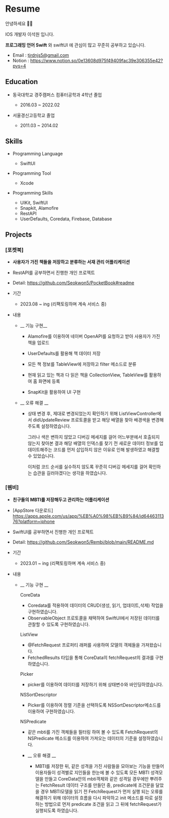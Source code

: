 # Resume


안녕하세요 🙇🏻 

IOS 개발자 이석원 입니다.

__프로그래밍 언어 Swift__ 와 swiftUI 에 관심이 많고 꾸준히 공부하고 있습니다.

* Email : tjrdnjs5@gmail.com
* Notion : https://www.notion.so/0e13608d975f49409fac39e306355e42?pvs=4

## Education

* 동국대학교 경주캠퍼스 컴퓨터공학과 4학년 졸업 
  * 2016.03 ~ 2022.02

* 서울경신고등학교 졸업
  * 2011.03 ~ 2014.02
  
## Skills

* Programming Language
  - SwiftUI
 
* Programming Tool
  - Xcode
 
* Programming Skills
  - UIKit, SwiftUI
  - Snapkit, Alamofire
  - RestAPI
  - UserDefaults, Coredata, Firebase, Database

## Projects


### [포켓북]

* __사용자가 가진 책들을 저장하고 분류하는 서재 관리 어플리케이션__

* RestAPI를 공부하면서 진행한 개인 프로젝트
  
* Detail: https://github.com/Seokwon5/PocketBook#readme

* 기간

    * 2023.08 ~ ing (리팩토링하며 계속 서비스 중)
    
* 내용

    * __ 기능 구현__
        
        - Alamofire를 이용하여 네이버 OpenAPI를 요청하고 받아 사용자가 가진 책을 업로드
          
        - UserDefaults를 활용해 책 데이터 저장
          
        - 모든 책 정보를 TableView에 저장하고 filter 메소드로 분류
          
        - 현재 읽고 있는 책과 다 읽은 책을 CollectionView, TableView를 활용하여 홈 화면에 등록
          
        - SnapKit을 활용하여 UI 구현

    * __ 오류 해결 __
 
       -  상태 변경 후, 제대로 변경되었는지 확인하기 위해 ListViewController에서 didUpdateReview 프로토콜을 받고 해당 배열을 찾아 배경색을 변경해주도록 설정하였습니다.
  
          그러나 색은 변하지 않았고 디버깅 메세지를 걸어 어느부분에서 호출되지 않는지 찾아본 결과
          해당 배열의 인덱스를 찾기 전 새로운 데이터 정보를 업데이트해주는 코드를 먼저 삽입하지 않은 이유로 인해 발생하였고 해결할 수 있었습니다.

          이처럼 코드 순서를 실수하지 않도록 꾸준히 디버깅 메세지를 걸어 확인하는 습관을 길러야겠다는 생각을 하였습니다.

 

### [렘비]

* __친구들의 MBTI를 저장해두고 관리하는 어플리케이션__

* [AppStore 다운로드] https://apps.apple.com/us/app/%EB%A0%98%EB%B9%84/id6446311376?platform=iphone

* SwiftUI를 공부하면서 진행한 개인 프로젝트

* Detail: https://github.com/Seokwon5/Rembi/blob/main/README.md

* 기간

    * 2023.01 ~ ing (리팩토링하며 계속 서비스 중)
    
* 내용
  
   * __ 기능 구현 __
      
     CoreData
       - Coredata를 적용하여 데이터의 CRUD(생성, 읽기, 업데이트,삭제) 작업을 구현하였습니다.
       - ObservableObject 프로토콜을 채택하여 SwiftUI에서 저장된 데이터를 관찰할 수 있도록 구현하였습니다.

     ListView
       - @FetchRequest 프로퍼티 래퍼를 사용하여 모델의 객체들을 가져왔습니다.
       - FetchedResults 타입을 통해 CoreData의 fetchRequest의 결과를 구현하였습니다.

     Picker
       - picker를 이용하여 데이터를 저장하기 위해 상태변수와 바인딩하였습니다.

     NSSortDescriptor
       - Picker를 이용하여 정렬 기준을 선택하도록 NSSortDescriptor메소드를 이용하여 구현하였습니다.

     NSPredicate
       - 같은 mbti를 가진 객체들을 필터링 하여 볼 수 있도록 FetchRequest의 NSPredicate 메소드를 이용하여 가져오는 데이터의 기준을 설정하였습니다.


      * __ 오류 해결 __
 
        - MBTI를 저장한 뒤, 같은 성격을 가진 사람들을 모아보는 기능을 만들어 이용자들이 성격별로 지인들을 한눈에 볼 수 있도록 모든 MBTI 성격모델을 만들고 CoreData안의 mbti객체와
          같은 성격일 경우에만 뿌려주는 FetchResult 데이터 구조를 만들던 중,
          predicate에 조건문을 달았을 경우 MBTI모델을 읽기 전 FetchRequest가 먼저 실행 되는 오류를
          해결하기 위해 데이터의 흐름을 다시 파악하고 init 메소드를 따로 설정하는 방법으로 먼저 predicate 조건을 읽고 그 뒤에 fetchRequest가 실행되도록 하였습니다.

   
<br></br>

